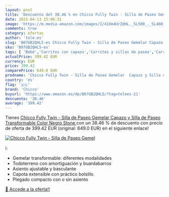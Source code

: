 ```yaml
---
layout: post
title: 'Descuento del 38.46 % en Chicco Fully Twin - Silla de Paseo Gemel'
date: 2021-04-13 15:06:31
image: 'https://m.media-amazon.com/images/I/41Xm4UrZdHL._SL500_._SL400_.jpg'
comments: true
category: ofertas
author: 'tole.es'
slug: 'B07GB2QHL5-es Chicco Fully Twin - Silla de Paseo Gemelar Capazo y Silla...'
sku: 'B07GB2QHL5-es'
tags: [ 'Bebé','Carritos con capazo','Carritos y sillas de paseo','Carritos, sillas de paseo y accesorios','chicco', ]
actualPrice: 399.42 EUR
currency: EUR
price: 399.42
comparePrice: 649.0 EUR
prodname: 'Chicco Fully Twin - Silla de Paseo Gemelar  Capazo y Silla de Paseo Transformable  Color Negro  Stone '
country: 'es'
flag: '🇪🇸'
brand: 'Chicco'
buyurl: 'https://www.amazon.es/dp/B07GB2QHL5/?tag=tolees-21'
descuento: '38.46'
average: '399.42'
---
```


Tienes [Chicco Fully Twin - Silla de Paseo Gemelar  Capazo y Silla de Paseo Transformable  Color Negro  Stone ](https://www.amazon.es/dp/B07GB2QHL5/?tag=tolees-21) con un 38.46 % de descuento con precio de oferta de 399.42 EUR (original: 649.0 EUR) en el siguiente enlace!

[![Chicco Fully Twin - Silla de Paseo Gemel](https://m.media-amazon.com/images/I/41Xm4UrZdHL._SL500_._SL400_.jpg)](https://www.amazon.es/dp/B07GB2QHL5/?tag=tolees-21)

ℹ️:

- Gemelar transformable: diferentes modalidades
- Todoterreno con amortiguación y buardabarros
- Asiento ajustable y basculante
- Capota extensible con práctico bolsillo.
- Plegado compacto con o sin asiento

[🛒 Accede a la oferta!!](https://www.amazon.es/dp/B07GB2QHL5/?tag=tolees-21)
